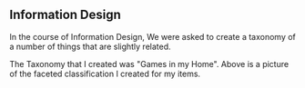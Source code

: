 ## Information Design ##

In the course of Information Design, We were asked to create a taxonomy of a number of things that are slightly related. <br/>

The Taxonomy that I created was "Games in my Home". Above is a picture of the faceted classification I created for my items.